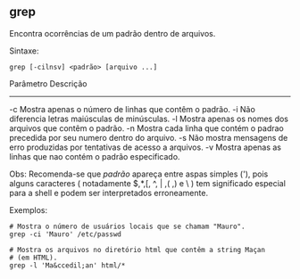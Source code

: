 ## grep

Encontra ocorrências de um padrão dentro de arquivos.

Sintaxe: 

	grep [-cilnsv] <padrão> [arquivo ...]

Parâmetro Descrição
--------- ---------
-c        Mostra apenas o número de linhas que contêm
          o padrão.
-i        Não diferencia letras maiúsculas de minúsculas.
-l        Mostra apenas os nomes dos arquivos que
          contêm o padrão.
-n        Mostra cada linha que contém o padrao
          precedida por seu numero dentro do arquivo.
-s        Não mostra mensagens de erro produzidas por
          tentativas de acesso a arquivos.
-v        Mostra apenas as linhas que nao contém o
          padrão especificado.

Obs: Recomenda-se que *padrão* apareça entre aspas simples ('),
pois alguns caracteres ( notadamente $,\*,[, ^, | ,( ,) e \ ) tem
significado especial para a shell e podem ser interpretados
erroneamente.

Exemplos:

	# Mostra o número de usuários locais que se chamam "Mauro".
	grep -ci 'Mauro' /etc/passwd

	# Mostra os arquivos no diretório html que contêm a string Maçan
	# (em HTML).
	grep -l 'Ma&ccedil;an' html/*

